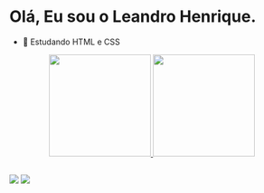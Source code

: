 # Olá, Eu sou o Leandro Henrique.

- 🌱 Estudando HTML e CSS
 
<div align="center">
  <a href="https://github.com/lehenrique18">
  <img height="180em" src="https://github-readme-stats.vercel.app/api?username=lehenrique18&show_icons=true&theme=dark&include_all_commits=true&count_private=true"/>
  <img height="180em" src="https://github-readme-stats.vercel.app/api/top-langs/?username=lehenrique18&layout=compact&langs_count=7&theme=dark"/>
</div>

  ##
  
  <div>
      <a href="https://instagram.com/le.henrique_" target="_blank"><img src="https://img.shields.io/badge/-Instagram-%23E4405F?style=for-the-badge&logo=instagram&logoColor=white" target="_blank"></a>
    <a href="https://www.linkedin.com/in/leandro-henrique-7131991b3" target="_blank"><img src="https://img.shields.io/badge/-LinkedIn-%230077B5?style=for-the-badge&logo=linkedin&logoColor=white" target="_blank"></a> 
    
    
  </div>

